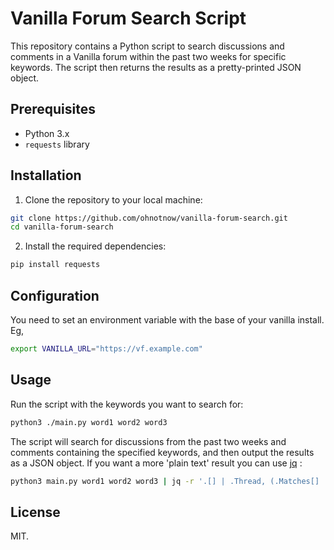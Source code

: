 # Vanilla Forum Search Script

This repository contains a Python script to search discussions and comments in a Vanilla forum within the past two weeks for specific keywords. The script then returns the results as a pretty-printed JSON object.

## Prerequisites

- Python 3.x
- `requests` library

## Installation

1. Clone the repository to your local machine:

```bash
git clone https://github.com/ohnotnow/vanilla-forum-search.git
cd vanilla-forum-search
```

2. Install the required dependencies:

```bash
pip install requests
```

## Configuration

You need to set an environment variable with the base of your vanilla install.  Eg,
```bash
export VANILLA_URL="https://vf.example.com"
```

## Usage

Run the script with the keywords you want to search for:

```bash
python3 ./main.py word1 word2 word3
```

The script will search for discussions from the past two weeks and comments containing the specified keywords, and then output the results as a JSON object.  If you want a more 'plain text' result you can use [jq](https://jqlang.github.io/jq/download/) :
```bash
python3 main.py word1 word2 word3 | jq -r '.[] | .Thread, (.Matches[] | "Keywords: \(.keywords)", "Comment URL: \(.comment_url)", "Embedded URLs: \(.embedded_urls | join(", "))")'
```
## License

MIT.
